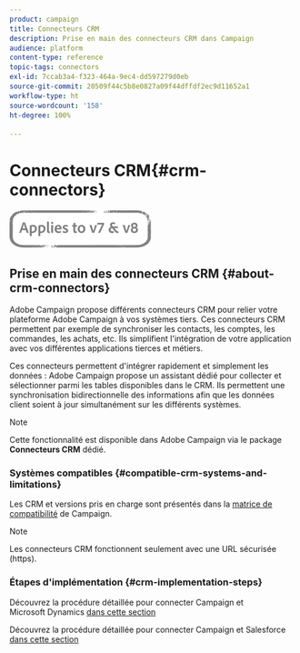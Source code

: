```yaml
---
product: campaign
title: Connecteurs CRM
description: Prise en main des connecteurs CRM dans Campaign
audience: platform
content-type: reference
topic-tags: connectors
exl-id: 7ccab3a4-f323-464a-9ec4-dd597279d0eb
source-git-commit: 20509f44c5b8e0827a09f44dffdf2ec9d11652a1
workflow-type: ht
source-wordcount: '158'
ht-degree: 100%

---
```


# Connecteurs CRM{#crm-connectors}

![](../../assets/common.svg)

## Prise en main des connecteurs CRM {#about-crm-connectors}

Adobe Campaign propose différents connecteurs CRM pour relier votre plateforme Adobe Campaign à vos systèmes tiers. Ces connecteurs CRM permettent par exemple de synchroniser les contacts, les comptes, les commandes, les achats, etc. Ils simplifient l&#39;intégration de votre application avec vos différentes applications tierces et métiers.

Ces connecteurs permettent d&#39;intégrer rapidement et simplement les données : Adobe Campaign propose un assistant dédié pour collecter et sélectionner parmi les tables disponibles dans le CRM. Ils permettent une synchronisation bidirectionnelle des informations afin que les données client soient à jour simultanément sur les différents systèmes.

>[!NOTE]
>
>Cette fonctionnalité est disponible dans Adobe Campaign via le package **Connecteurs CRM** dédié.


### Systèmes compatibles {#compatible-crm-systems-and-limitations}

Les CRM et versions pris en charge sont présentés dans la [matrice de compatibilité](../../rn/using/compatibility-matrix.md) de Campaign.

>[!NOTE]
>
>Les connecteurs CRM fonctionnent seulement avec une URL sécurisée (https).

### Étapes d&#39;implémentation {#crm-implementation-steps}

Découvrez la procédure détaillée pour connecter Campaign et Microsoft Dynamics [dans cette section](../../platform/using/crm-ms-dynamics.md)


Découvrez la procédure détaillée pour connecter Campaign et Salesforce [dans cette section](../../platform/using/crm-sfdc.md)
